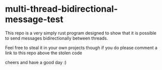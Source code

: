 # multi-thread-bidirectional-message-test

This repo is a very simply rust program designed to show that it is possible to send messages bidirectionally between threads.

Feel free to steal it in your own projects though if you do please comment a link to this repo above the stolen code

cheers and have a good day :)
